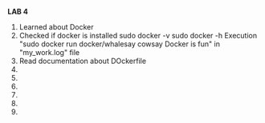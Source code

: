 **LAB 4**

1. Learned about Docker
2. Checked if docker is installed 
sudo docker -v
sudo docker -h
Execution "sudo docker run docker/whalesay cowsay Docker is fun" in "my_work.log" file
3. Read documentation about DOckerfile
4. 
5. 
6. 
7. 
8. 
9. 
